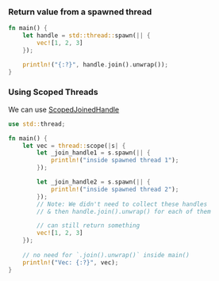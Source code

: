 ### Return value from a spawned thread

```rust
fn main() {
    let handle = std::thread::spawn(|| {
        vec![1, 2, 3]
    });

    println!("{:?}", handle.join().unwrap());
}

```

### Using Scoped Threads

We can use [ScopedJoinedHandle](https://doc.rust-lang.org/std/thread/struct.ScopedJoinHandle.html)

```rust
use std::thread;

fn main() {
    let vec = thread::scope(|s| {
        let _join_handle1 = s.spawn(|| {
            println!("inside spawned thread 1");
        });

        let _join_handle2 = s.spawn(|| {
            println!("inside spawned thread 2");
        });
        // Note: We didn't need to collect these handles 
        // & then handle.join().unwrap() for each of them

        // can still return something
        vec![1, 2, 3]
    });
    
    // no need for `.join().unwrap()` inside main()
    println!("Vec: {:?}", vec);
}

```



